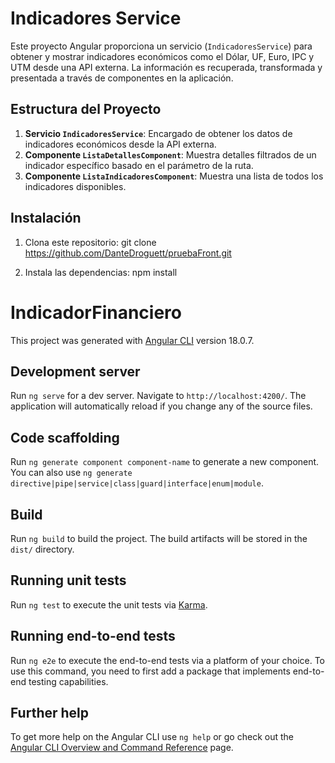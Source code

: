 # Indicadores Service

Este proyecto Angular proporciona un servicio (`IndicadoresService`) para obtener y mostrar indicadores económicos como el Dólar, UF, Euro, IPC y UTM desde una API externa. La información es recuperada, transformada y presentada a través de componentes en la aplicación.

## Estructura del Proyecto

1. **Servicio `IndicadoresService`**: Encargado de obtener los datos de indicadores económicos desde la API externa.
2. **Componente `ListaDetallesComponent`**: Muestra detalles filtrados de un indicador específico basado en el parámetro de la ruta.
3. **Componente `ListaIndicadoresComponent`**: Muestra una lista de todos los indicadores disponibles.

## Instalación

1. Clona este repositorio:
   git clone https://github.com/DanteDroguett/pruebaFront.git

2. Instala las dependencias:
    npm install

# IndicadorFinanciero

This project was generated with [Angular CLI](https://github.com/angular/angular-cli) version 18.0.7.

## Development server

Run `ng serve` for a dev server. Navigate to `http://localhost:4200/`. The application will automatically reload if you change any of the source files.

## Code scaffolding

Run `ng generate component component-name` to generate a new component. You can also use `ng generate directive|pipe|service|class|guard|interface|enum|module`.

## Build

Run `ng build` to build the project. The build artifacts will be stored in the `dist/` directory.

## Running unit tests

Run `ng test` to execute the unit tests via [Karma](https://karma-runner.github.io).

## Running end-to-end tests

Run `ng e2e` to execute the end-to-end tests via a platform of your choice. To use this command, you need to first add a package that implements end-to-end testing capabilities.

## Further help

To get more help on the Angular CLI use `ng help` or go check out the [Angular CLI Overview and Command Reference](https://angular.dev/tools/cli) page.
